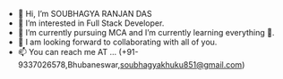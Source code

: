 - 👋 Hi, I’m SOUBHAGYA RANJAN DAS
- 👀 I’m interested in Full Stack Developer.
- 🌱 I’m currently pursuing MCA and  I’m currently learning everything 🤣.
- 💞️ I am looking forward to collaborating with all of you.
- 📫 You can reach me AT ... (+91-9337026578,Bhubaneswar,soubhagyakhuku851@gmail.com)

<!---
SOUBHAGYA32/SOUBHAGYA32 is a ✨ special ✨ repository because its `README.md` (this file) appears on your GitHub profile.
You can click the Preview link to take a look at your changes.
--->

